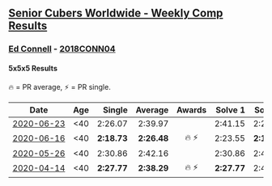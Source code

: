 <style>table {white-space: nowrap;}</style>

## [Senior Cubers Worldwide - Weekly Comp Results](/scw-comp/results/)
### [Ed Connell](../ed_connell.md) - [2018CONN04](https://www.worldcubeassociation.org/persons/2018CONN04?event=555)
#### 5x5x5 Results

🔥 = PR average, ⚡ = PR single.

| Date | Age | Single | Average | Awards | Solve 1 | Solve 2 | Solve 3 | Solve 4 | Solve 5 | Video |
| :--: | :--: | --: | --: | :--: | --: | --: | --: | --: | --: | :-- |
| [2020-06-23](../../results/555/2020-06-23.md) | <40 | 2:26.07 | 2:39.97 |  | 2:41.15 | 2:26.07 | 2:45.36 | 2:33.41 | 2:48.66 | [Link](https://www.facebook.com/events/268636114456043/permalink/272287580757563/) |
| [2020-06-16](../../results/555/2020-06-16.md) | <40 | **2:18.73** | **2:26.48** | 🔥 ⚡ | 2:23.55 | **2:18.73** | 2:26.76 | 2:29.12 | 2:52.25 | [Link](https://www.facebook.com/events/256188575607890/permalink/258981835328564/) |
| [2020-05-26](../../results/555/2020-05-26.md) | <40 | 2:30.86 | 2:42.16 |  | 2:30.86 | 2:41.84 | 2:53.77 | DNS | DNS | [Link](https://www.facebook.com/events/637852836799991/permalink/640338936551381/) |
| [2020-04-14](../../results/555/2020-04-14.md) | <40 | **2:27.77** | **2:38.29** | 🔥 ⚡ | **2:27.77** | 2:42.38 | 2:44.73 | DNS | DNS | [Link](https://www.facebook.com/events/1400953806773430/permalink/1404474776421333/) |


<!-- Global site tag (gtag.js) - Google Analytics -->
<script async src="https://www.googletagmanager.com/gtag/js?id=UA-86348435-3"></script>
<script>window.dataLayer = window.dataLayer || []; function gtag() {dataLayer.push(arguments);} gtag('js', new Date()); gtag('config', 'UA-86348435-3');</script>
